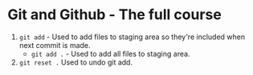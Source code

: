 # Git and Github - The full course

1. `git add` - Used to add files to staging area so they're included when next commit is made.
   - `git add .` - Used to add all files to staging area.
2. `git reset .` Used to undo git add.
